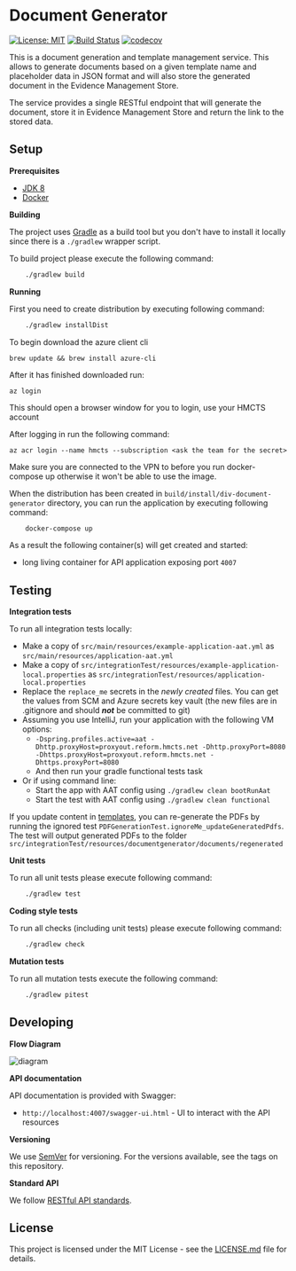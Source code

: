 # Document Generator

[![License: MIT](https://img.shields.io/badge/License-MIT-yellow.svg)](https://opensource.org/licenses/MIT)
[![Build Status](https://travis-ci.org/hmcts/div-document-generator-client.svg?branch=master)](https://travis-ci.org/hmcts/div-document-generator-client)
[![codecov](https://codecov.io/gh/hmcts/div-document-generator-client/branch/master/graph/badge.svg)](https://codecov.io/gh/hmcts/div-document-generator-client)

This is a document generation and template management service. This allows to generate documents based on a
given template name and placeholder data in JSON format and will also store the generated document in the
Evidence Management Store.

The service provides a single RESTful endpoint that will generate the document, store it in Evidence Management
Store and return the link to the stored data.

## Setup

**Prerequisites**

- [JDK 8](https://www.oracle.com/java)
- [Docker](https://www.docker.com)


**Building**

The project uses [Gradle](https://gradle.org) as a build tool but you don't have to install it locally since there is a
`./gradlew` wrapper script.

To build project please execute the following command:

```bash
    ./gradlew build
```

**Running**

First you need to create distribution by executing following command:

```bash
    ./gradlew installDist
```

To begin download the azure client cli

```
brew update && brew install azure-cli
```

After it has finished downloaded run:
```
az login
```

This should open a browser window for you to login, use your HMCTS account

After logging in run the following command:

```
az acr login --name hmcts --subscription <ask the team for the secret>
```

Make sure you are connected to the VPN to before you run docker-compose up otherwise it won't be able to use the image.

When the distribution has been created in `build/install/div-document-generator` directory,
you can run the application by executing following command:

```bash
    docker-compose up

```

As a result the following container(s) will get created and started:
 - long living container for API application exposing port `4007`

## Testing

**Integration tests**

To run all integration tests locally:

* Make a copy of `src/main/resources/example-application-aat.yml` as `src/main/resources/application-aat.yml`
* Make a copy of `src/integrationTest/resources/example-application-local.properties` as `src/integrationTest/resources/application-local.properties`
* Replace the `replace_me` secrets in the _newly created_ files. You can get the values from SCM and Azure secrets key vault (the new files are in .gitignore and should ***not*** be committed to git)
* Assuming you use IntelliJ, run your application with the following VM options:
    * `-Dspring.profiles.active=aat -Dhttp.proxyHost=proxyout.reform.hmcts.net -Dhttp.proxyPort=8080 -Dhttps.proxyHost=proxyout.reform.hmcts.net -Dhttps.proxyPort=8080`
    * And then run your gradle functional tests task
* Or if using command line:
    * Start the app with AAT config using `./gradlew clean bootRunAat`
    * Start the test with AAT config using `./gradlew clean functional`

If you update content in [templates](https://github.com/hmcts/rdo-docmosis-templates), you can re-generate the PDFs by running the ignored test `PDFGenerationTest.ignoreMe_updateGeneratedPdfs`. The test
will output generated PDFs to the folder `src/integrationTest/resources/documentgenerator/documents/regenerated`

**Unit tests**

To run all unit tests please execute following command:

```bash
    ./gradlew test
```

**Coding style tests**

To run all checks (including unit tests) please execute following command:

```bash
    ./gradlew check
```
**Mutation tests**

To run all mutation tests execute the following command:

```bash
    ./gradlew pitest
```

## Developing

**Flow Diagram**

![diagram](docs/DataFlow.png)

**API documentation**

API documentation is provided with Swagger:
 - `http://localhost:4007/swagger-ui.html` - UI to interact with the API resources

**Versioning**

We use [SemVer](http://semver.org/) for versioning.
For the versions available, see the tags on this repository.

**Standard API**

We follow [RESTful API standards](https://hmcts.github.io/restful-api-standards/).

## License

This project is licensed under the MIT License - see the [LICENSE.md](LICENSE.md) file for details.
